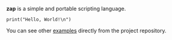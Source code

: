 **zap** is a simple and portable scripting language.

```
print("Hello, World!\n")
```

You can see other [examples](http://code.google.com/p/zap/source/browse/trunk/zp/demo/) directly from the project repository.